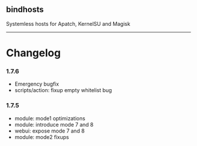 ## bindhosts
Systemless hosts for Apatch, KernelSU and Magisk

---

# Changelog
### 1.7.6
- Emergency bugfix
- scripts/action: fixup empty whitelist bug

### 1.7.5
- module: mode1 optimizations
- module: introduce mode 7 and 8
- webui: expose mode 7 and 8
- module: mode2 fixups

